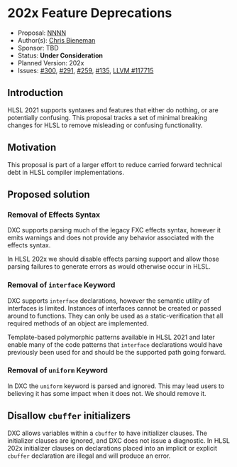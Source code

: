 <!-- {% raw %} -->

# 202x Feature Deprecations

* Proposal: [NNNN](NNNN-202x-deprecations.md)
* Author(s): [Chris Bieneman](https://github.com/llvm-beanz)
* Sponsor: TBD
* Status: **Under Consideration**
* Planned Version: 202x
* Issues: [#300](https://github.com/microsoft/hlsl-specs/issues/380),
  [#291](https://github.com/microsoft/hlsl-specs/issues/291),
  [#259](https://github.com/microsoft/hlsl-specs/issues/259),
  [#135](https://github.com/microsoft/hlsl-specs/issues/135),
  [LLVM #117715](https://github.com/llvm/llvm-project/issues/117715)

## Introduction

HLSL 2021 supports syntaxes and features that either do nothing, or are
potentially confusing. This proposal tracks a set of minimal breaking changes
for HLSL to remove misleading or confusing functionality.

## Motivation

This proposal is part of a larger effort to reduce carried forward technical
debt in HLSL compiler implementations.

## Proposed solution

### Removal of Effects Syntax

DXC supports parsing much of the legacy FXC effects syntax, however it emits
warnings and does not provide any behavior associated with the effects syntax.

In HLSL 202x we should disable effects parsing support and allow those parsing
failures to generate errors as would otherwise occur in HLSL.

### Removal of `interface` Keyword

DXC supports `interface` declarations, however the semantic utility of
interfaces is limited. Instances of interfaces cannot be created or passed
around to functions. They can only be used as a static-verification that all
required methods of an object are implemented.

Template-based polymorphic patterns available in HLSL 2021 and later enable many
of the code patterns that `interface` declarations would have previously been
used for and should be the supported path going forward.

### Removal of `uniform` Keyword

In DXC the `uniform` keyword is parsed and ignored. This may lead users to
believing it has some impact when it does not. We should remove it.

## Disallow `cbuffer` initializers

DXC allows variables within a `cbuffer` to have initializer clauses. The
initializer clauses are ignored, and DXC does not issue a diagnostic. In HLSL
202x initializer clauses on declarations placed into an implicit or explicit
`cbuffer` declaration are illegal and will produce an error.

<!-- {% endraw %} -->

